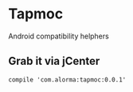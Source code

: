 # Tapmoc
Android compatibility helphers

## Grab it via jCenter

```
compile 'com.alorma:tapmoc:0.0.1'
```
